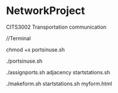 # NetworkProject
CITS3002 Transportation communication

//Terminal

chmod +x portsinuse.sh

./portsinuse.sh

./assignports.sh adjacency startstations.sh

./makeform.sh startstations.sh myform.html
